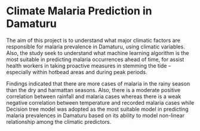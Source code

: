 # Climate Malaria Prediction in Damaturu
The aim of this project is to understand what major climatic factors are responsible for malaria prevalence in Damaturu, using climatic variables. Also, the study seek to understand what machine learning algorithm is the most suitable in predicting malaria occurrences ahead of time, for assist health workers in taking proactive measures in stemming the tide – especially within hotbead areas and during peak periods.

Findings indicated that there are more cases of malaria in the rainy season than the dry and harmattan seasons. Also, there is a moderate positive correlation between rainfall and malaria cases whereas there is a weak negative correlation between temperature and recorded malaria cases while Decision tree model was adopted as the most suitable model in predicting malaria prevalences in Damaturu based on its ability to model non-linear relationship among the climatic predictors.
